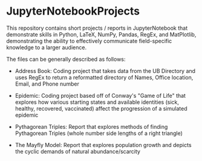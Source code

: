# JupyterNotebookProjects
This repository contains short projects / reports in JupyterNotebook that demonstrate skills in Python, LaTeX, NumPy, Pandas, RegEx, and MatPlotlib, demonstrating the ability to effectively communicate field-specific knowledge to a larger audience. 

The files can be generally described as follows:
- Address Book: Coding project that takes data from the UB Directory and uses RegEx to return a reformatted directory of Names, Office location, Email, and Phone number

- Epidemic: Coding project based off of Conway's "Game of Life" that explores how various starting states and available identities (sick, healthy, recovered, vaccinated)
            affect the progression of a simulated epidemic

- Pythagorean Triples: Report that explores methods of finding Pythagorean Triples (whole number side lengths of a right triangle)

- The Mayfly Model: Report that explores population growth and depicts the cyclic demands of natural abundance/scarcity
